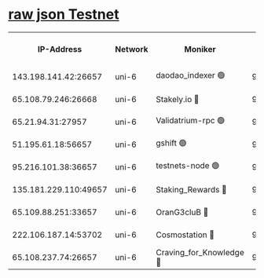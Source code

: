 [raw json Testnet](https://rpc-check.junot.stavr.tech/junot/rpc-junot-result.json)
=


<table><tr><th>IP-Address</th><th>Network</th><th>Moniker</th><th>Latest Block Height</th><th>Earliest Block Height</th><th>Catching Up</th><th>Tx Index</th><th>Voting Power</th><th>Scan Time</th></tr><tr><td>143.198.141.42:26657</td><td>uni-6</td><td>daodao_indexer 🟢</td><td>9179502</td><td>1</td><td>False</td><td>off</td><td>0</td><td>2024-03-24T11:34:59.623241961UTC</td></tr><tr><td>65.108.79.246:26668</td><td>uni-6</td><td>Stakely.io 🔴</td><td>9179495</td><td>1570872</td><td>False</td><td>on</td><td>11</td><td>2024-03-24T11:34:41.806379053UTC</td></tr><tr><td>65.21.94.31:27957</td><td>uni-6</td><td>Validatrium-rpc 🟢</td><td>9179493</td><td>2943363</td><td>False</td><td>on</td><td>0</td><td>2024-03-24T11:34:37.392404432UTC</td></tr><tr><td>51.195.61.18:56657</td><td>uni-6</td><td>gshift 🟢</td><td>9179488</td><td>7691417</td><td>False</td><td>on</td><td>0</td><td>2024-03-24T11:34:24.916883546UTC</td></tr><tr><td>95.216.101.38:36657</td><td>uni-6</td><td>testnets-node 🟢</td><td>9179496</td><td>8116304</td><td>False</td><td>on</td><td>0</td><td>2024-03-24T11:34:44.198468522UTC</td></tr><tr><td>135.181.229.110:49657</td><td>uni-6</td><td>Staking_Rewards 🔴</td><td>9179504</td><td>8388763</td><td>False</td><td>on</td><td>1008</td><td>2024-03-24T11:35:06.351231750UTC</td></tr><tr><td>65.109.88.251:33657</td><td>uni-6</td><td>OranG3cluB 🔴</td><td>9179503</td><td>8418953</td><td>False</td><td>on</td><td>11</td><td>2024-03-24T11:35:04.011504210UTC</td></tr><tr><td>222.106.187.14:53702</td><td>uni-6</td><td>Cosmostation 🔴</td><td>9179491</td><td>9017363</td><td>False</td><td>on</td><td>109013</td><td>2024-03-24T11:34:35.063703823UTC</td></tr><tr><td>65.108.237.74:26657</td><td>uni-6</td><td>Craving_for_Knowledge 🔴</td><td>9179500</td><td>9080155</td><td>False</td><td>on</td><td>9004</td><td>2024-03-24T11:34:54.680529981UTC</td></tr></table>